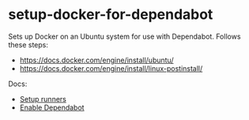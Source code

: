# setup-docker-for-dependabot

Sets up Docker on an Ubuntu system for use with Dependabot. Follows these steps:
- https://docs.docker.com/engine/install/ubuntu/
- https://docs.docker.com/engine/install/linux-postinstall/

Docs: 
- [Setup runners](https://docs.github.com/en/enterprise-server@latest/admin/github-actions/enabling-github-actions-for-github-enterprise-server/managing-self-hosted-runners-for-dependabot-updates)
- [Enable Dependabot](https://docs.github.com/en/enterprise-server@3.7/admin/configuration/configuring-github-connect/enabling-dependabot-for-your-enterprise)
